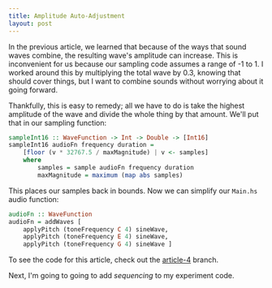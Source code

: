 ```yaml
---
title: Amplitude Auto-Adjustment
layout: post
---
```


In the previous article, we learned that because of the ways that sound waves combine, the resulting wave's amplitude can increase. This is
inconvenient for us because our sampling code assumes a range of -1 to 1. I worked around this by multiplying the total wave by 0.3, knowing that
should cover things, but I want to combine sounds without worrying about it going forward.

Thankfully, this is easy to remedy; all we have to do is take the highest amplitude of the wave and divide the whole thing by that amount. We'll
put that in our sampling function:

```haskell
sampleInt16 :: WaveFunction -> Int -> Double -> [Int16]
sampleInt16 audioFn frequency duration = 
    [floor (v * 32767.5 / maxMagnitude) | v <- samples]
    where 
        samples = sample audioFn frequency duration
        maxMagnitude = maximum (map abs samples)
```

This places our samples back in bounds. Now we can simplify our `Main.hs` audio function:

```haskell
audioFn :: WaveFunction
audioFn = addWaves [
    applyPitch (toneFrequency C 4) sineWave,
    applyPitch (toneFrequency E 4) sineWave,
    applyPitch (toneFrequency G 4) sineWave ]
```

To see the code for this article, check out the [article-4](https://github.com/apoco/wave-machine/tree/article-4) branch.

Next, I'm going to going to add *sequencing* to my experiment code.
